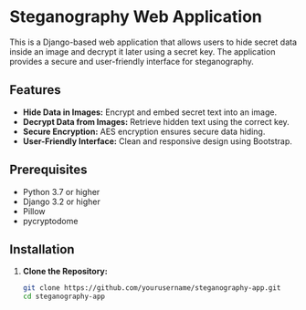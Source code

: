 # Steganography Web Application

This is a Django-based web application that allows users to hide secret data inside an image and decrypt it later using a secret key. The application provides a secure and user-friendly interface for steganography.

## Features

- **Hide Data in Images:** Encrypt and embed secret text into an image.
- **Decrypt Data from Images:** Retrieve hidden text using the correct key.
- **Secure Encryption:** AES encryption ensures secure data hiding.
- **User-Friendly Interface:** Clean and responsive design using Bootstrap.

## Prerequisites

- Python 3.7 or higher
- Django 3.2 or higher
- Pillow
- pycryptodome

## Installation

1. **Clone the Repository:**

   ```bash
   git clone https://github.com/yourusername/steganography-app.git
   cd steganography-app
